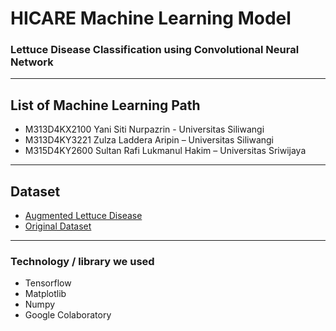 # HICARE Machine Learning Model
### Lettuce Disease Classification using Convolutional Neural Network
---

## List of Machine Learning Path
* M313D4KX2100 Yani Siti Nurpazrin - Universitas Siliwangi
* M313D4KY3221 Zulza Laddera Aripin – Universitas Siliwangi
* M315D4KY2600 Sultan Rafi Lukmanul Hakim – Universitas Sriwijaya
---

## Dataset
* [Augmented Lettuce Disease](https://drive.google.com/drive/folders/1EJO0Q3z1jrnMbjcTOJJEnOhpfdTub1E5?usp=sharing)
* [Original Dataset](https://www.kaggle.com/datasets/ashishjstar/lettuce-diseases)
---

### Technology / library we used
* Tensorflow
* Matplotlib
* Numpy
* Google Colaboratory
